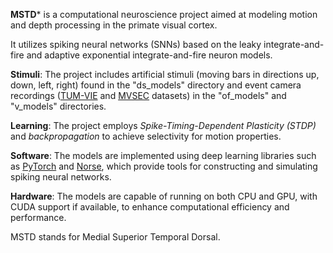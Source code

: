 **MSTD*** is a computational neuroscience project aimed at modeling motion and depth processing in the primate visual cortex.

It utilizes spiking neural networks (SNNs) based on the leaky integrate-and-fire and adaptive exponential integrate-and-fire neuron models.

**Stimuli**: The project includes artificial stimuli (moving bars in directions up, down, left, right) found in the "ds_models" directory and event camera recordings ([TUM-VIE](https://cvg.cit.tum.de/data/datasets/visual-inertial-event-dataset) and [MVSEC](https://daniilidis-group.github.io/mvsec/) datasets) in the "of_models" and "v_models" directories.

**Learning**: The project employs _Spike-Timing-Dependent Plasticity (STDP)_ and _backpropagation_ to achieve selectivity for motion properties.

**Software**: The models are implemented using deep learning libraries such as [PyTorch](https://github.com/pytorch/pytorch) and [Norse](https://github.com/norse/norse), which provide tools for constructing and simulating spiking neural networks.

**Hardware**: The models are capable of running on both CPU and GPU, with CUDA support if available, to enhance computational efficiency and performance.

MSTD stands for Medial Superior Temporal Dorsal.

